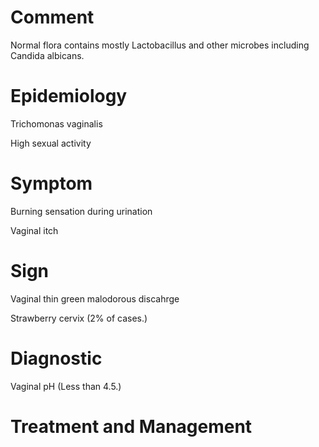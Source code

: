 # Comment

Normal flora contains mostly Lactobacillus and other microbes including Candida albicans.

# Epidemiology

Trichomonas vaginalis

High sexual activity

# Symptom

Burning sensation during urination

Vaginal itch

# Sign

Vaginal thin green malodorous discahrge

Strawberry cervix
(2% of cases.)

# Diagnostic

Vaginal pH
(Less than 4.5.)

# Treatment and Management
